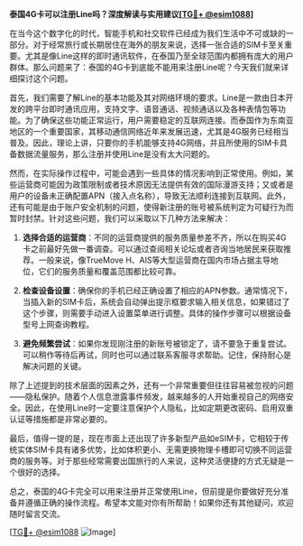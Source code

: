 **泰国4G卡可以注册Line吗？深度解读与实用建议[[TG💪+ @esim1088](https://t.me/s/esim1088)]**

在当今这个数字化的时代，智能手机和社交软件已经成为我们生活中不可或缺的一部分。对于经常旅行或长期居住在海外的朋友来说，选择一张合适的SIM卡至关重要。尤其是像Line这样的即时通讯软件，在泰国乃至全球范围内都拥有庞大的用户群体。那么问题来了：泰国的4G卡到底能不能用来注册Line呢？今天我们就来详细探讨这个问题。

首先，我们需要了解Line的基本功能及其对网络环境的要求。Line是一款由日本开发的跨平台即时通讯应用，支持文字、语音通话、视频通话以及各种表情包等功能。为了确保这些功能正常运行，用户需要稳定的互联网连接。而泰国作为东南亚地区的一个重要国家，其移动通信网络近年来发展迅速，尤其是4G服务已经相当普及。因此，理论上讲，只要你的手机能够支持4G网络，并且所使用的SIM卡具备数据流量服务，那么注册并使用Line是没有太大问题的。

然而，在实际操作过程中，可能会遇到一些具体的情况影响到正常使用。例如，某些运营商可能因为政策限制或者技术原因无法提供有效的国际漫游支持；又或者是用户的设备未正确配置APN（接入点名称），导致无法顺利连接到互联网。此外，还有可能是由于账户安全机制的问题，使得新注册的账号被系统判定为可疑行为而暂时封禁。针对这些问题，我们可以采取以下几种方法来解决：

1. **选择合适的运营商**：不同的运营商提供的服务质量参差不齐，所以在购买4G卡之前最好先做一番调查。可以通过查阅相关论坛或者咨询当地居民来获取推荐。一般来说，像TrueMove H、AIS等大型运营商在国内市场占据主导地位，它们的服务质量和覆盖范围都比较可靠。

2. **检查设备设置**：确保你的手机已经正确设置了相应的APN参数。通常情况下，当插入新的SIM卡后，系统会自动弹出提示框要求输入相关信息，如果错过了这个步骤，则需要手动进入设置菜单进行调整。具体的操作步骤可以根据设备型号上网查询教程。

3. **避免频繁尝试**：如果你发现刚注册的新账号被锁定了，请不要急于重复尝试。可以稍作等待后再试，同时也可以通过联系客服寻求帮助。记住，保持耐心是解决问题的关键。

除了上述提到的技术层面的因素之外，还有一个非常重要但往往容易被忽视的问题——隐私保护。随着个人信息泄露事件频发，越来越多的人开始重视自己的网络安全。因此，在使用Line时一定要注意保护个人隐私，比如定期更改密码、启用双重认证等措施都是非常必要的。

最后，值得一提的是，现在市面上还出现了许多新型产品如eSIM卡，它相较于传统实体SIM卡具有诸多优势，比如体积更小、无需更换物理卡槽即可切换不同运营商的服务等。对于那些经常需要出国旅行的人来说，这种灵活便捷的方式无疑是一个很好的选择。

总之，泰国的4G卡完全可以用来注册并正常使用Line，但前提是你要做好充分准备并遵循正确的操作流程。希望本文能对你有所帮助！如果你还有其他疑问，欢迎随时留言交流。

[[TG💪+ @esim1088](https://t.me/s/esim1088) ![Image](https://i.postimg.cc/4NQfJmqS/Snipaste-2025-05-13-00-14-12.png)]